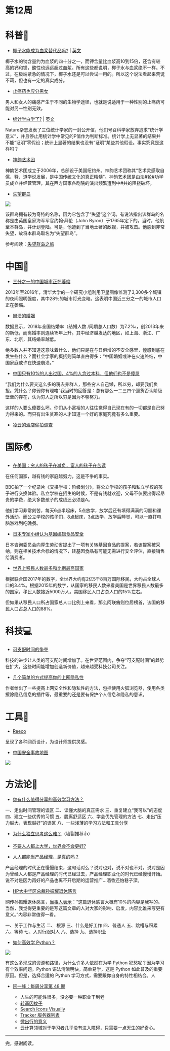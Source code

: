 # 第12周

# 科普📔

* [椰子水能成为血浆替代品吗?](http://tech.sina.com.cn/d/v/2014-12-10/doc-iavxeafr6579286.shtml) | [英文](http://www.abc.net.au/science/articles/2014/12/09/4143229.htm)

椰子水的钠含量约为血浆的四十分之一，而钾含量比血浆高10到15倍，还含有较高的钙和镁，酸性也远远超过血浆。所有这些都说明，椰子水与血浆绝不一样。不过，在极端紧急的情况下，椰子水还是可以尝试一用的。所以这个说法看起来荒诞不羁，但也有一定的真实成分。

* [止痛药也应分男女](https://www.wired.com/story/womens-pain-is-different-from-mens-the-drugs-could-be-too/)

男人和女人的痛感产生于不同的生物学途径，也就是说适用于一种性别的止痛药可能对另一性别无效。

* [统计学白学了?](https://mp.weixin.qq.com/s/7YtFivNSQNGSus6x2jHaSQ) | [英文](https://www.nature.com/articles/d41586-019-00857-9)

Nature杂志发表了三位统计学家的一封公开信，他们号召科学家放弃追求“统计学意义”，并且停止用统计学中常见的P值作为判断标准。统计学上无显著的结果并不能“证明”零假设；统计上显著的结果也没有“证明”某些其他假设。事实究竟是这样吗？

* [神韵艺术团](https://zh.wikipedia.org/wiki/%E7%A5%9E%E9%9F%B5%E8%89%BA%E6%9C%AF%E5%9B%A2)

神韵艺术团成立于2006年，总部设于美国纽约州。神韵艺术团称其“艺术灵感取自儒、释、道学说发展，是中国传统文化的真正精髓”。神韵艺术团是由法#轮#功学员成立并经营管理，其在西方国家各剧院的演出频繁遭到中#共的阻挠破坏。

* [失望群岛](https://zh.wikipedia.org/zh-cn/%E5%A4%B1%E6%9C%9B%E7%BE%A4%E5%B3%B6)

![](assets/week_12/image01.png)

该群岛拥有较为奇特的名称，因为它包含了“失望”这个词。有说法指出该群岛的名称是由英国皇家海军军官约翰·拜伦（John Byron）于1765年定下的。当时，他航至本群岛，并计划登陆。可是，他遭到了当地土著的敌视，并被攻击。他感到非常失望，故将本群岛取名为“失望群岛”。

参考阅读：[失望群岛之旅](http://www.bbc.com/travel/story/20190319-a-journey-to-the-disappointment-islands)

# 中国💖

* [三分之一的中国城市正在萎缩](https://www.scmp.com/economy/china-economy/article/3002219/almost-one-third-chinese-cities-are-shrinking-city-planners)

2013年至2016年，清华大学的一个研究小组利用卫星图像监测了3,300多个城镇的夜间照明强度，其中28％的城市灯光变暗。这表明中国近三分之一的城市人口正在萎缩。

* [崩溃的婚姻 ](https://www.sohu.com/a/302634595_313170)

数据显示，2018年全国结婚率（结婚人数 /同期总人口数）为7.2‰，创2013年来的新低，而离婚率则连续15年上升。其中经济越发达的地区，如上海、浙江、广东、北京，其结婚率越低。

绝多数人并不知道这意味着什么，他们只是在与日俱增的不安全感里，惶惑到底在发生些什么？而社会学家的概括则简单直白得多：“中国婚姻或许在火速终结，中国家庭或许在快速崩溃。”

* [中国只有10%的人出过国，4%的人念过本科，但他们也不是傻屌](https://mp.weixin.qq.com/s/uforkw2-idCYAiUSRK-1Ww)

“我们为什么要交这么多的税去养群人，那些穷人自己懒，所以穷，却要我们负担。凭什么？你弱你有理咯”我当时的回答是：总有那么一二三四个逗货否认阶级壁垒的存在，认为穷人之所以穷是因为不够努力。

这样的人要么傻要么坏。你们从小富裕的人往往觉得自己现在有的一切都是自己努力得来的。而只有出生贫寒的人才知道一个好的家庭究竟有多么重要。

* [凌云的酒店偷拍调查](https://mp.weixin.qq.com/s/6M6UUN6fjjD3Oy5IBIspNA)

# 国际🌏

* [在美国：穷人的孩子在减负，富人的孩子在苦读](https://mp.weixin.qq.com/s/ZrKOvR_1lAnnA2Dpr14u5A)

在任何国家，越有钱的家庭越努力，这是不争的事实。

BBC拍了一个纪录片《交换学校：阶级划分》，将公立学校的孩子和私立学校的孩子进行交换体验。私立学校在招生的时候，不是有钱就欢迎，父母不仅要出得起昂贵的学费，绝大多数孩子的成绩还必须是A。

他们学习非常刻苦，每天6点半起床，5点放学，放学后还有填得满满的习题和课外活动。而公立学校的孩子们，8点起床，3点放学，放学后睡觉，可以一直打电脑游戏到吃晚餐。

* [日本专家小组认为基因编辑食品安全](https://www.sciencemag.org/news/2019/03/gene-edited-foods-are-safe-japanese-panel-concludes)

日本咨询委员会向厚生劳动省提出了一项有关转基因食品的提案，若该提案被采纳，则在相关技术合标的情况下，转基因食品有可能无需进行安全评估，直接销售给消费者。

* [世界上移民人数最多和比例最高国家](https://www.bbc.com/zhongwen/simp/world-47667454)

根据联合国2017年的数字，全世界大约有2亿5千8百万国际移民，大约占全球人口的3.4%。根据2015年的数字，从国家的移民人数来看美国是世界移民人数最多的国家，移民人数接近5000万人。美国移民人口占总人口的15%左右。

但如果从移民人口所占国家总人口比例上来看，那么阿联酋则位居榜首，该国的移民人口占总人口的88%。

# 科技💻

* [可支配时间的争夺](http://cn.nikkei.com/columnviewpoint/column/34562-2019-03-12-05-00-40.html)

科技的进步让人类的可支配时间增加了。在世界范围内，争夺“可支配时间”的趋势在扩大，这些时间能增加创造新价值，越来越受科技公司关注。

* [几个简单的方式提高你的上网隐私性](https://thetoolsweneed.com/a-few-simple-steps-to-vastly-increase-your-privacy-online/)

作者给出了一些提高上网安全性和隐私性的方法，包括使用火狐浏览器，使用各类擦除隐私信息的插件等，最重要的还是要有保护个人信息和隐私的意识。

# 工具🔑

* [Reeoo](https://reeoo.com/sim-sim-falafel)

呈现了各种网页设计，为设计师提供灵感。

* [中国安全事故地图](https://maps.clb.org.hk/accidents/zh-cn)

![](assets/week_12/image02.png)


# 方法论📕

* [你有什么值得分享的高效学习方法？](https://www.douban.com/note/708967693/)

一、走出时间管理的误区
二、读懂大脑的真正需求
三、重复建立“我可以”的态度
四、建立一些优秀的习惯
五、脱离舒适区
六、学会优先管理的方法
七、走出“压力越大，表现越好”的误区
八、一些浅薄的学习方法和工具分享

* [为什么独立思考这么难？](https://program-think.blogspot.com/2019/03/Why-Thinking-Hard-So-Hard.html?m=1)（墙裂推荐👍）

* [不要人人都上大学，世界会不会更好?](https://www.theatlantic.com/magazine/archive/2018/01/whats-college-good-for/546590/)

* [人人都能当产品经理，是真的吗？](https://daily.zhihu.com/story/9708804)

产品经理的时代正在慢慢结束，这句话对么？说对也对，说不对也不对。说对是因为曾经人人都是产品经理的时代已经过去，产品经理职业化的时代已经慢慢开始。说不对是因为再好的产品也离不开后期的运营推广…酒香还怕巷子深。

* [HP大中华区总裁孙振耀退休感言](https://www.douban.com/group/topic/2718459/)

网传孙振耀退休感言，[当事人表示](http://it.sohu.com/20090320/n262919003.shtml)：“这篇退休感言大概有10%的内容是我写的。当然，我觉得更重要的是写这篇文章的人对大家的影响、启发，内容比谁来写更有意义。”内容非常值得一看。

一、关于工作与生活 
二、 根源
三、什么是好工作
四、普通人 
五、跳槽与积累
六、等待 
七、入对行跟对人
八、选择
九、选择职业

* [如何高效学 Python？](https://sspai.com/post/53500)

![](assets/week_12/image03.png)

有这么多现成的资源和路径，为什么许多人依然在为学 Python 犯愁呢？因为学习有个效率问题。Python 语法清晰明快，简单易学，这是 Python 如此普及的重要原因。但是，选择合适的 Python 学习方式，需要跟你自身的特性相结合。人

* [阮一峰：每周分享第 48 期](http://www.ruanyifeng.com/blog/2019/03/weekly-issue-48.html)

  * 人生的可能性很多，没必要一种职业干到老
  * [转基因蚊子](https://www.npr.org/sections/goatsandsoda/2019/02/20/693735499/scientists-release-controversial-genetically-modified-mosquitoes-in-high-securit)
  * [Search Icons Visually](http://compute.vision/nouns/index.html)
  * [Tracker 服务器列表](https://newtrackon.com/list)
  * [微出行的意义](https://florentcrivello.com/index.php/2019/01/28/five-promises-of-micromobility/)
  * 云计算领域对于学习者几乎没有进入障碍，只需要一点天生的好奇心。

---
完，感谢阅读。